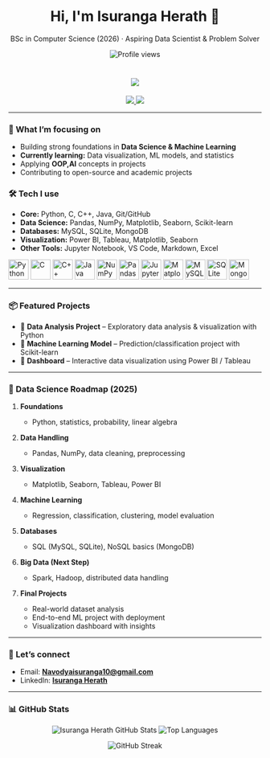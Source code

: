 <!-- Profile README for Isuranga Herath -->

<h1 align="center">Hi, I'm Isuranga Herath 👋</h1>

<p align="center">
  BSc in Computer Science (2026) · Aspiring Data Scientist & Problem Solver
</p>

<p align="center">
  <img src="https://komarev.com/ghpvc/?username=IsurangaHerath&label=Profile%20views" alt="Profile views">
</p>

<h1 align="center">
  <a href="https://git.io/typing-svg">
    <img src="https://readme-typing-svg.herokuapp.com?size=30&duration=4000&color=00BFFF&center=true&vCenter=true&width=600&lines=Hi+👋,+I'm+Isuranga+Herath;Data+Science+Enthusiast+📊;Problem+Solver+🧩;Always+Learning+New+Things!">
  </a>
</h1>

<p align="center">
  <a href="mailto:Navodyaisuranga10@gmail.com" target="_blank" >
    <img src="https://img.shields.io/badge/Email-Navodyaisuranga10@gmail.com-000000?style=for-the-badge&logo=gmail&logoColor=white" />
  </a>
  <a href="www.linkedin.com/in/isuranga-herath-1765b72b9" target="_blank">
    <img src="https://img.shields.io/badge/LinkedIn-Isuranga%20Herath-000000?style=for-the-badge&logo=linkedin&logoColor=white" />
  </a>
</p>

---

### 🚀 What I’m focusing on
- Building strong foundations in **Data Science & Machine Learning**
- **Currently learning:** Data visualization, ML models, and statistics
- Applying **OOP,AI** concepts in projects
- Contributing to open-source and academic projects

### 🛠️ Tech I use
- **Core:** Python, C, C++, Java, Git/GitHub  
- **Data Science:** Pandas, NumPy, Matplotlib, Seaborn, Scikit-learn  
- **Databases:** MySQL, SQLite, MongoDB  
- **Visualization:** Power BI, Tableau, Matplotlib, Seaborn  
- **Other Tools:** Jupyter Notebook, VS Code, Markdown, Excel  

<p align="left">

  <!-- Languages -->
  <img src="https://cdn.jsdelivr.net/gh/devicons/devicon/icons/python/python-original.svg" alt="Python" width="40" height="40"/>
  <img src="https://cdn.jsdelivr.net/gh/devicons/devicon/icons/c/c-original.svg" alt="C" width="40" height="40"/>
  <img src="https://cdn.jsdelivr.net/gh/devicons/devicon/icons/cplusplus/cplusplus-original.svg" alt="C++" width="40" height="40"/>
  <img src="https://cdn.jsdelivr.net/gh/devicons/devicon/icons/java/java-original.svg" alt="Java" width="40" height="40"/>

  <!-- Data Science -->
  <img src="https://cdn.jsdelivr.net/gh/devicons/devicon/icons/numpy/numpy-original.svg" alt="NumPy" width="40" height="40"/>
  <img src="https://cdn.jsdelivr.net/gh/devicons/devicon/icons/pandas/pandas-original.svg" alt="Pandas" width="40" height="40"/>
  <img src="https://cdn.jsdelivr.net/gh/devicons/devicon/icons/jupyter/jupyter-original.svg" alt="Jupyter" width="40" height="40"/>
  <img src="https://cdn.jsdelivr.net/gh/devicons/devicon/icons/matplotlib/matplotlib-original.svg" alt="Matplotlib" width="40" height="40"/>

  <!-- Databases -->
  <img src="https://cdn.jsdelivr.net/gh/devicons/devicon/icons/mysql/mysql-original.svg" alt="MySQL" width="40" height="40"/>
  <img src="https://cdn.jsdelivr.net/gh/devicons/devicon/icons/sqlite/sqlite-original.svg" alt="SQLite" width="40" height="40"/>
  <img src="https://cdn.jsdelivr.net/gh/devicons/devicon/icons/mongodb/mongodb-original.svg" alt="MongoDB" width="40" height="40"/>
</p>

---

### 📦 Featured Projects
- 🔹 **Data Analysis Project** – Exploratory data analysis & visualization with Python  
- 🔹 **Machine Learning Model** – Prediction/classification project with Scikit-learn  
- 🔹 **Dashboard** – Interactive data visualization using Power BI / Tableau  

---

### 🧭 Data Science Roadmap (2025)

1. **Foundations**  
   - Python, statistics, probability, linear algebra  

2. **Data Handling**  
   - Pandas, NumPy, data cleaning, preprocessing  

3. **Visualization**  
   - Matplotlib, Seaborn, Tableau, Power BI  

4. **Machine Learning**  
   - Regression, classification, clustering, model evaluation  

5. **Databases**  
   - SQL (MySQL, SQLite), NoSQL basics (MongoDB)  

6. **Big Data (Next Step)**  
   - Spark, Hadoop, distributed data handling  

7. **Final Projects**  
   - Real-world dataset analysis  
   - End-to-end ML project with deployment  
   - Visualization dashboard with insights  

---

### 🤝 Let’s connect
- Email: **Navodyaisuranga10@gmail.com**  
- LinkedIn: **[Isuranga Herath](www.linkedin.com/in/isuranga-herath-1765b72b9)**  

---

### 📊 GitHub Stats

<p align="center">
  <img src="https://github-readme-stats.vercel.app/api?username=IsurangaHerath&show_icons=true&theme=dark&count_private=true" alt="Isuranga Herath GitHub Stats" />
  <img src="https://github-readme-stats.vercel.app/api/top-langs/?username=IsurangaHerath&layout=compact&theme=dark" alt="Top Languages" />
</p>

<p align="center">
  <img src="https://github-readme-streak-stats.herokuapp.com/?user=IsurangaHerath&theme=dark" alt="GitHub Streak" />
</p>
